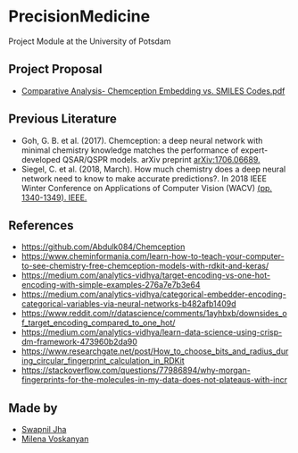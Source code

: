 # PrecisionMedicine
Project Module at the University of Potsdam

## Project Proposal
- [Comparative Analysis- Chemception Embedding vs. SMILES Codes.pdf](https://github.com/swapniljha001/PrecisionMedicine/blob/main/Comparative%20Analysis_%20Chemception%20Embedding%20vs.%20SMILES%20Codes.pdf)

## Previous Literature
- Goh, G. B. et al. (2017). Chemception: a deep neural network with minimal chemistry knowledge matches the performance of expert-developed QSAR/QSPR models. arXiv preprint [arXiv:1706.06689.](https://arxiv.org/abs/1706.06689)
- Siegel, C. et al. (2018, March). How much chemistry does a deep neural network need to know to make accurate predictions?. In 2018 IEEE Winter Conference on Applications of Computer Vision (WACV) [(pp. 1340-1349). IEEE.](https://arxiv.org/abs/1710.02238)

## References

- https://github.com/Abdulk084/Chemception
- https://www.cheminformania.com/learn-how-to-teach-your-computer-to-see-chemistry-free-chemception-models-with-rdkit-and-keras/
- https://medium.com/analytics-vidhya/target-encoding-vs-one-hot-encoding-with-simple-examples-276a7e7b3e64
- https://medium.com/analytics-vidhya/categorical-embedder-encoding-categorical-variables-via-neural-networks-b482afb1409d
- https://www.reddit.com/r/datascience/comments/1ayhbxb/downsides_of_target_encoding_compared_to_one_hot/
- https://medium.com/analytics-vidhya/learn-data-science-using-crisp-dm-framework-473960b2da90
- https://www.researchgate.net/post/How_to_choose_bits_and_radius_during_circular_fingerprint_calculation_in_RDKit
- https://stackoverflow.com/questions/77986894/why-morgan-fingerprints-for-the-molecules-in-my-data-does-not-plateaus-with-incr

## Made by
- [Swapnil Jha](https://www.linkedin.com/in/swapniljha001/)
- [Milena Voskanyan](https://www.linkedin.com/in/milena-voskanyan-1865a120b)
